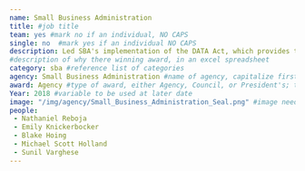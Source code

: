 ```yaml
---
name: Small Business Administration
title: #job title
team: yes #mark no if an individual, NO CAPS
single: no  #mark yes if an individual NO CAPS
description: Led SBA's implementation of the DATA Act, which provides transparency to the public, helps identify risk, improves services, and facilitates data-driven decisions to improve how SBA serves small businesses.
#description of why there winning award, in an excel spreadsheet
category: sba #reference list of categories
agency: Small Business Administration #name of agency, capitalize first letter of each name
award: Agency #type of award, either Agency, Council, or President's; this is case sensitive so make sure to match the options listed exactly. This section generates the format of the card
Year: 2018 #variable to be used at later date
image: "/img/agency/Small_Business_Administration_Seal.png" #image needed for Team award (agency seal) and President's award (headshot); leave empty if and individual Agency award
people:
 - Nathaniel Reboja
 - Emily Knickerbocker
 - Blake Hoing
 - Michael Scott Holland
 - Sunil Varghese
---
```

